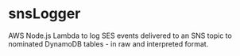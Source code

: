 # snsLogger
AWS Node.js Lambda to log SES events delivered to an SNS topic to nominated DynamoDB tables - in raw and interpreted format.
